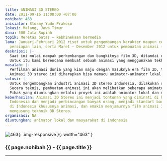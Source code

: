 ```yaml
---
title: ANIMASI 3D STEREO
date: 2011-09-16 11:08:00 +07:00
nohibah: 463
inisiator: Stormy Yudo Prakoso
lokasi: Malang, Jawa Timur
dana: 500 Juta Rupiah
topik: Meretas batas – kebhinekaan bermedia
lama: Januari-Februari 2012 riset untuk pengembangan karakter maupun cerita dan beberapa
  persiapan lain, serta Maret – Desember 2012 untuk pembuatan animasi (total 12 bulan)
deskripsi: |-
  Saat ini mulai nampak perkembangan dan bangkitnya film 3D, ditandai dengan banyaknya bermunculan film 3D yang penyajian lebih baik dan lebih nyaman dari pada dekade-dekade sebelumnya baik dalam warna penuh dan High Definition sehingga diharapkan konten gambar 3D tahun-tahun ke depan baik di bioskop, game, acara TV akan mudah didapat. Tentunya semua itu dibarengi dengan munculnya perangkat pendukung yang semakin beragam dan canggih. Bahkan sekarang studio film Pixar dan DreamWorks menerapkan 3D sebagai standar film animasi mereka. Jadi produsen dan studio film kedepannya dalam memproduksi film baru tidak hanya dalam bentuk 2D, tetapi juga dalam format 3D.
  Untuk itu kami berencana membuat sebuah animasi yang menggunakan tekhnik stereoscopy. Animasi 3D Stereo merupakan pengembangan dari teknik bernama stereoscopy, merupakan sebutan populer stereoscopy yang akhir-akhir ini baru mem-”booming“. Kebanyakan orang mengenal stereoscopy dalam bentuk film 3D yang mengharuskan penonton menggunakan kacamata 3D. Efek dari 3D ini membuat film yang ditonton serasa mempunyai “kedalaman”, serasa lebih dekat, muncul dari layar bioskop/ tv, dan lebih hidup. Dengan memanfaatkan tenaga ahli animator lokal. diharapkan nantinya mampu menghasilkan karya Animasi 3D Stereo yang berkualitas, sehingga mampu bersaing dengan negara lain dalam Animasi 3D Stereo. dan mampu menjadi awal perkembangan Animasi 3D Stereo di Indonesia.
masalah: |-
  Perfilman animasi dunia yang kian maju dengan masuknya era film 3D, tidak diimbangi dengan perkembangannya animasi di Indonesia. Dengan memproduksi film animasi 3D stereo yang berkualitas yang mengangkat cerita dan karakter lokal diharapkan para animator lokal mampu berkarya maksimal di negeri sendiri, sehingga bisa mengangkat seluruh potensi pariwisata yang ada di Indonesia dan menumbuhkan rasa bangga/cinta terhadap tanah air.
  Animasi 3D stereo ini diharapkan bisa memacu animator-animator lokal untuk menjadikan animasi 3D stereo sebagai standar baru dalam pembuatan animasi. Sehingga kedepannya dunia perfilman khususnya animasi dapat menjadi tuan rumah di negeri sendiri dan diterima dunia internasional.
solusi: |-
  Untuk mengembangkan industri animasi 3D stereo Indonesia, dilakukan riset baik cerita, karakter dan pengembangan tekhnik animasi 3D stereo, memproduksinya dan mendistribusikannya, serta bekerja sama dengan praktisi dunia pendidikan, masyarakat dan para pelaku industri televisi baik lokal maupun nasional untuk menayangkan animasi 3D stereo tersebut.
  Secara teknis, pembuatan animasi ini akan melibatkan beberapa animator lokal berpengalaman, dengan menggunakan software berbasis Open Source sebagai program pemanfaatan teknologi tepat guna.
  Pihak yang diuntungkan melalui proyek ini adalah animator lokal dan masyarakat di indonesia
keberhasilan: Animasi 3D Stereo ini menjadi tontonan yang diminati di kalangan masyarakat
  Indonesia dan menjadi perbincangan banyak orang, menjadi standart baru dunia perfilman
  di Indonesia khususnya animasi, dan emakin menjamurnya film animasi Indonesia yang
  mengusung tekhnik 3D Stereo.
organisasi: NA
diuntungkan: animator lokal dan masyarakat di indonesia
---
```


![463](/static/img/hibahcmb/463.png){: .img-responsive }{: width="463" }

### {{ page.nohibah }} - {{ page.title }}

---
